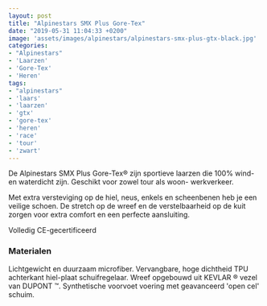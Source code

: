```yaml
---
layout: post
title: "Alpinestars SMX Plus Gore-Tex"
date: "2019-05-31 11:04:33 +0200"
image: 'assets/images/alpinestars/alpinestars-smx-plus-gtx-black.jpg'
categories:
- "Alpinestars"
- 'Laarzen'
- 'Gore-Tex'
- 'Heren'
tags:
- "alpinestars"
- 'laars'
- 'laarzen'
- 'gtx'
- 'gore-tex'
- 'heren'
- 'race'
- 'tour'
- 'zwart'
---
```


De Alpinestars SMX Plus Gore-Tex® zijn sportieve laarzen die 100% wind- en waterdicht zijn.
Geschikt voor zowel tour als woon- werkverkeer.

Met extra versteviging op de hiel, neus, enkels en scheenbenen heb je een veilige schoen.
De stretch op de wreef en de verstelbaarheid op de kuit zorgen voor extra comfort en een perfecte aansluiting.

Volledig CE-gecertificeerd

### Materialen

 Lichtgewicht en duurzaam microfiber.
 Vervangbare, hoge dichtheid TPU achterkant hiel-plaat schuifregelaar.
 Wreef opgebouwd uit KEVLAR ® vezel van DUPONT ™.
 Synthetische voorvoet voering met geavanceerd 'open cel' schuim.
